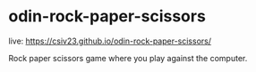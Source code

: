 # odin-rock-paper-scissors
live: https://csiv23.github.io/odin-rock-paper-scissors/

Rock paper scissors game where you play against the computer.

